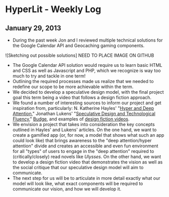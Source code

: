 # HyperLit - Weekly Log

## January 29, 2013

* During the past week Jon and I reviewed multiple technical solutions for the Google Calendar API and Geocaching gaming components.

![Sketching out possible solutions] NEED TO PLACE IMAGE ON GITHUB

* The Google Calendar API  solution would require us to learn basic HTML and CSS as well as Javascript and PHP, which we recognize is way too much to try and tackle in one term!
* Outlining the required processes made us realize that we needed to redefine our scope to be more achievable within the term.
* We decided to develop a speculative design model, with the final project goal this term being a video that follows a design fiction approach.
* We found a number of interesting sources to inform our project and get inspiration from, particularly: N. Katherine Hayles' "[Hyper and Deep Attention](http://www.mlajournals.org.ezproxy.library.uvic.ca/doi/abs/10.1632/prof.2007.2007.1.187)," Jonathan Lukens' "[Speculative Design and Technological Fluency](http://ijlm.net/fandf/10.1162/IJLM_a_00080)," [Budge](http://bud.ge/tour), and examples of [design fiction videos](http://www.wired.com/beyond_the_beyond/2012/03/curated-design-fiction-videos-the-videos-every-design-fiction-fan-should-see/).
* We envision a project that takes into consideration the key concepts outlined in Hayles' and Lukens' articles. On the one hand, we want to create a gamified app (or, for now, a model that shows what such an app could look like) that brings awareness to the "deep attention/hyper attention" divide and creates an accessible and even fun environment for all "types" of users to engage in the "deep attention" required to (critically/closely) read novels like *Ulysses*. On the other hand, we want to develop a design fiction video that demonstrates the vision as well as the social critique that our speculative design model will aim to communicate.
* The next step for us will be to articulate in more detail exactly what our model will look like, what exact components will be required to communicate our vision, and how we will develop it.